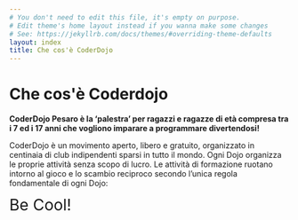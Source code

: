 ```yaml
---
# You don't need to edit this file, it's empty on purpose.
# Edit theme's home layout instead if you wanna make some changes
# See: https://jekyllrb.com/docs/themes/#overriding-theme-defaults
layout: index
title: Che cos'è CoderDojo
---
```



<h1>Che cos'è Coderdojo</h1>


**CoderDojo Pesaro è la ‘palestra’
per ragazzi e ragazze di età compresa
tra i 7 ed i 17 anni che vogliono imparare a programmare divertendosi!**

CoderDojo è un movimento aperto, libero
e gratuito, organizzato in centinaia di club
indipendenti sparsi in tutto il mondo.
Ogni Dojo organizza le proprie attività
senza scopo di lucro. Le attività di formazione
ruotano intorno al gioco e lo scambio
reciproco secondo l’unica regola
fondamentale di ogni Dojo:

<span style="font-size:2em;">Be Cool!</span>
